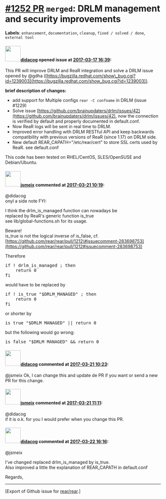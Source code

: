 [\#1252 PR](https://github.com/rear/rear/pull/1252) `merged`: DRLM management and security improvements
=======================================================================================================

**Labels**: `enhancement`, `documentation`, `cleanup`,
`fixed / solved / done`, `external tool`

#### <img src="https://avatars.githubusercontent.com/u/5380209?u=163f1571e6b9c9c7df94e2c6ca152b0a7406b52d&v=4" width="50">[didacog](https://github.com/didacog) opened issue at [2017-03-17 16:39](https://github.com/rear/rear/pull/1252):

This PR will improve DRLM and ReaR integration and solve a DRLM issue
opened by @gdha
([https://bugzilla.redhat.com/show\_bug.cgi?id=1239003](https://bugzilla.redhat.com/show_bug.cgi?id=1239003)).

**brief description of changes:**

-   add support for Multiple configs `rear -C confname` in DRLM (issue
    \#1229)
-   Solve issue
    [https://github.com/brainupdaters/drlm/issues/42](https://github.com/brainupdaters/drlm/issues/42),
    now the connection is verified by default and properly documented in
    default.conf.
-   Now ReaR logs will be sent in real time to DRLM.
-   Improved error handling with DRLM RESTful API and keep backwards
    compatibility with previous versions of ReaR (since 1.17) on DRLM
    side.
-   New default REAR\_CAPATH="/etc/rear/cert" to store SSL certs used by
    ReaR. see default.conf

This code has been tested on RHEL/CentOS, SLES/OpenSUSE and
Debian/Ubuntu.

#### <img src="https://avatars.githubusercontent.com/u/1788608?u=925fc54e2ce01551392622446ece427f51e2f0ce&v=4" width="50">[jsmeix](https://github.com/jsmeix) commented at [2017-03-21 10:19](https://github.com/rear/rear/pull/1252#issuecomment-288034482):

@didacog  
onyl a side note FYI:

I think the drlm\_is\_managed function can nowadays be  
replaced by ReaR's generic function is\_true  
see lib/global-functions.sh for its usage.

Beware!  
is\_true is not the logical inverse of is\_false, cf.  
[https://github.com/rear/rear/pull/1212\#issuecomment-283698753](https://github.com/rear/rear/pull/1212#issuecomment-283698753)

Therefore

<pre>
if ! drlm_is_managed ; then
    return 0
fi
</pre>

would have to be replaced by

<pre>
if ! is_true "$DRLM_MANAGED" ; then
    return 0
fi
</pre>

or shorter by

<pre>
is_true "$DRLM_MANAGED" || return 0
</pre>

but the following would go wrong:

<pre>
is_false "$DRLM_MANAGED" && return 0
</pre>

#### <img src="https://avatars.githubusercontent.com/u/5380209?u=163f1571e6b9c9c7df94e2c6ca152b0a7406b52d&v=4" width="50">[didacog](https://github.com/didacog) commented at [2017-03-21 10:23](https://github.com/rear/rear/pull/1252#issuecomment-288035436):

@jsmeix Ok, I can change this and update de PR if you want or send a new
PR for this change.

#### <img src="https://avatars.githubusercontent.com/u/1788608?u=925fc54e2ce01551392622446ece427f51e2f0ce&v=4" width="50">[jsmeix](https://github.com/jsmeix) commented at [2017-03-21 11:11](https://github.com/rear/rear/pull/1252#issuecomment-288046965):

@didacog  
if it is o.k. for you I would prefer when you change this PR.

#### <img src="https://avatars.githubusercontent.com/u/5380209?u=163f1571e6b9c9c7df94e2c6ca152b0a7406b52d&v=4" width="50">[didacog](https://github.com/didacog) commented at [2017-03-22 16:16](https://github.com/rear/rear/pull/1252#issuecomment-288452788):

@jsmeix

I've changed replaced drlm\_is\_managed by is\_true.  
Also improved a little the explanation of REAR\_CAPATH in default.conf

Regards,

------------------------------------------------------------------------

\[Export of Github issue for
[rear/rear](https://github.com/rear/rear).\]
